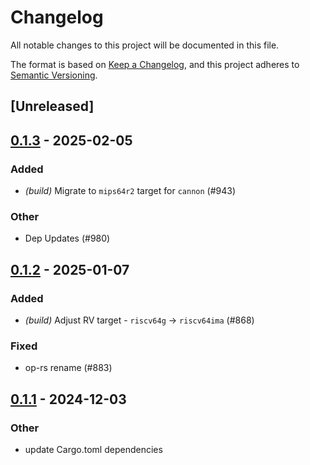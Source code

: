 # Changelog

All notable changes to this project will be documented in this file.

The format is based on [Keep a Changelog](https://keepachangelog.com/en/1.0.0/),
and this project adheres to [Semantic Versioning](https://semver.org/spec/v2.0.0.html).

## [Unreleased]

## [0.1.3](https://github.com/op-rs/kona/compare/kona-std-fpvm-v0.1.2...kona-std-fpvm-v0.1.3) - 2025-02-05

### Added

- *(build)* Migrate to `mips64r2` target for `cannon` (#943)

### Other

- Dep Updates (#980)

## [0.1.2](https://github.com/op-rs/kona/compare/kona-std-fpvm-v0.1.1...kona-std-fpvm-v0.1.2) - 2025-01-07

### Added

- *(build)* Adjust RV target - `riscv64g` -> `riscv64ima` (#868)

### Fixed

- op-rs rename (#883)

## [0.1.1](https://github.com/op-rs/kona/compare/kona-std-fpvm-v0.1.0...kona-std-fpvm-v0.1.1) - 2024-12-03

### Other

- update Cargo.toml dependencies

